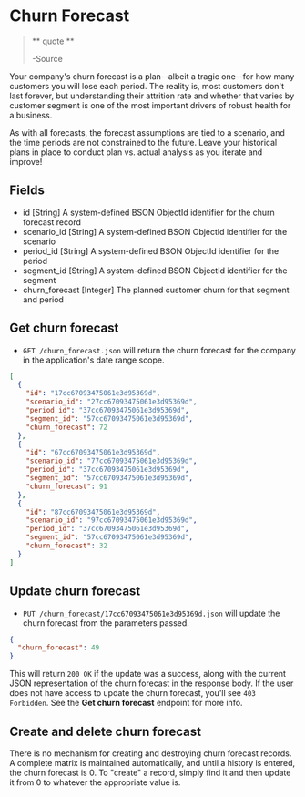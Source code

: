 Churn Forecast
==============

> ** quote **
>
> -Source

Your company's churn forecast is a plan--albeit a tragic one--for how many customers you will lose each period. The reality is, most customers don't last forever, but understanding their attrition rate and whether that varies by customer segment is one of the most important drivers of robust health for a business.

As with all forecasts, the forecast assumptions are tied to a scenario, and the time periods are not constrained to the future. Leave your historical plans in place to conduct plan vs. actual analysis as you iterate and improve!


Fields
------

* id [String] A system-defined BSON ObjectId identifier for the churn forecast record
* scenario_id [String] A system-defined BSON ObjectId identifier for the scenario
* period_id [String] A system-defined BSON ObjectId identifier for the period
* segment_id [String] A system-defined BSON ObjectId identifier for the segment
* churn_forecast [Integer] The planned customer churn for that segment and period


Get churn forecast
----------------------

* `GET /churn_forecast.json` will return the churn forecast for the company in the application's date range scope.

```json
[
  {
    "id": "17cc67093475061e3d95369d",
    "scenario_id": "27cc67093475061e3d95369d",
    "period_id": "37cc67093475061e3d95369d",
    "segment_id": "57cc67093475061e3d95369d",
    "churn_forecast": 72
  },
  {
    "id": "67cc67093475061e3d95369d",
    "scenario_id": "77cc67093475061e3d95369d",
    "period_id": "37cc67093475061e3d95369d",
    "segment_id": "57cc67093475061e3d95369d",
    "churn_forecast": 91
  },
  {
    "id": "87cc67093475061e3d95369d",
    "scenario_id": "97cc67093475061e3d95369d",
    "period_id": "37cc67093475061e3d95369d",
    "segment_id": "57cc67093475061e3d95369d",
    "churn_forecast": 32
  }
]
```


Update churn forecast
-------------------------

* `PUT /churn_forecast/17cc67093475061e3d95369d.json` will update the churn forecast from the parameters passed.

```json
{
  "churn_forecast": 49
}
```

This will return `200 OK` if the update was a success, along with the current JSON representation of the churn forecast in the response body. If the user does not have access to update the churn forecast, you'll see `403 Forbidden`. See the **Get churn forecast** endpoint for more info.


Create and delete churn forecast
-------------------------------------

There is no mechanism for creating and destroying churn forecast records. A complete matrix is maintained automatically, and until a history is entered, the churn forecast is 0. To "create" a record, simply find it and then update it from 0 to whatever the appropriate value is.
